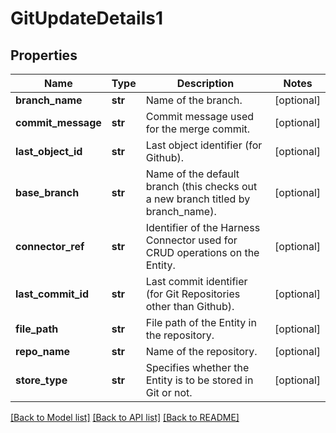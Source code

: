 # GitUpdateDetails1

## Properties
Name | Type | Description | Notes
------------ | ------------- | ------------- | -------------
**branch_name** | **str** | Name of the branch. | [optional] 
**commit_message** | **str** | Commit message used for the merge commit. | [optional] 
**last_object_id** | **str** | Last object identifier (for Github). | [optional] 
**base_branch** | **str** | Name of the default branch (this checks out a new branch titled by branch_name). | [optional] 
**connector_ref** | **str** | Identifier of the Harness Connector used for CRUD operations on the Entity. | [optional] 
**last_commit_id** | **str** | Last commit identifier (for Git Repositories other than Github). | [optional] 
**file_path** | **str** | File path of the Entity in the repository. | [optional] 
**repo_name** | **str** | Name of the repository. | [optional] 
**store_type** | **str** | Specifies whether the Entity is to be stored in Git or not. | [optional] 

[[Back to Model list]](../README.md#documentation-for-models) [[Back to API list]](../README.md#documentation-for-api-endpoints) [[Back to README]](../README.md)

